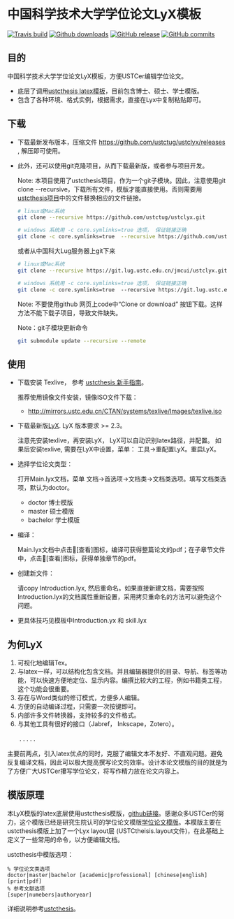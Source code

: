 # 中国科学技术大学学位论文LyX模板 #

[![Travis build](https://travis-ci.org/jmcui/USTC-Lyx.svg?branch=master)](https://travis-ci.org/jmcui/USTC-Lyx)
[![Github downloads](https://img.shields.io/github/downloads/jmcui/USTC-Lyx/total.svg)](https://github.com/jmcui/USTC-Lyx/releases)
[![GitHub release](https://img.shields.io/github/release/jmcui/USTC-Lyx/all.svg)](https://github.com/jmcui/USTC-Lyx/releases/latest)
[![GitHub commits](https://img.shields.io/github/commits-since/jmcui/USTC-Lyx/latest.svg)](https://github.com/jmcui/USTC-Lyx/commits/master)


## 目的 ##

中国科学技术大学学位论文LyX模板，方便USTCer编辑学位论文。

* 底层了调用[ustcthesis latex模板](https://github.com/ustctug/ustcthesis)，目前包含博士、硕士、学士模版。
* 包含了各种环境、格式实例，根据需求，直接在Lyx中复制粘贴即可。

## 下载 ##

* 下载最新发布版本，压缩文件 https://github.com/ustctug/ustclyx/releases , 解压即可使用。

* 此外，还可以使用git克隆项目，从而下载最新版，或者参与项目开发。

  Note: 本项目使用了ustcthesis项目，作为一个git子模块。因此，注意使用git clone --recursive，下载所有文件，模版才能直接使用。否则需要用[ustcthesis项目](https://github.com/ustctug/ustcthesis)中的文件替换相应的文件链接。

  ````bash
  # linux或Mac系统
  git clone --recursive https://github.com/ustctug/ustclyx.git
  ````

  ````bash
  # windows 系统用 -c core.symlinks=true 选项， 保证链接正确
  git clone -c core.symlinks=true  --recursive https://github.com/ustctug/ustclyx.git
  ````

  或者从中国科大Lug服务器上git下来

  ```bash
  # linux或Mac系统
  git clone --recursive https://git.lug.ustc.edu.cn/jmcui/ustclyx.git
  ```
  ````bash
  # windows 系统用 -c core.symlinks=true 选项， 保证链接正确
  git clone -c core.symlinks=true  --recursive https://git.lug.ustc.edu.cn/jmcui/ustclyx.git
  ````

  

  Note: 不要使用github 网页上code中“Clone or download” 按钮下载。这样方法不能下载子项目，导致文件缺失。

  Note：git子模块更新命令

  ```bash
  git submodule update --recursive --remote
  ```

  

## 使用 ##

* 下载安装 Texlive， 参考 [ustcthesis 新手指南](https://github.com/ustctug/ustcthesis/wiki/新手指南)。

  推荐使用镜像文件安装，镜像ISO文件下载：

  * http://mirrors.ustc.edu.cn/CTAN/systems/texlive/Images/texlive.iso

* 下载最新版[LyX](https://www.lyx.org/Download). LyX 版本要求 >= 2.3。

  注意先安装texlive，再安装LyX， LyX可以自动识别latex路径，并配置。 如果后安装texlive, 需要在LyX中设置，菜单： 工具->重配置LyX。重启LyX。

* 选择学位论文类型：

  打开Main.lyx文档，菜单 文档->首选项->文档类->文档类选项。填写文档类选项，默认为doctor。

  * doctor	  博士模版
  * master     硕士模版
  * bachelor  学士模版

* 编译：

  Main.lyx文档中点击👀[查看]图标，编译可获得整篇论文的pdf；在子章节文件中，点击👀[查看]图标，获得单独章节的pdf。

* 创建新文件：

  请copy Introduction.lyx, 然后重命名。如果直接新建文档，需要按照Introduction.lyx的文档属性重新设置，采用拷贝重命名的方法可以避免这个问题。

* 更具体技巧见模板中Introduction.yx 和 skill.lyx


## 为何LyX 

1. 可视化地编辑Tex。
2. 与latex一样，可以结构化包含文档。并且编辑器提供的目录、导航、标签等功能，可以快速方便地定位、显示内容。编撰比较大的工程，例如书籍类工程， 这个功能会很重要。
3. 存在与Word类似的修订模式，方便多人编辑。
4. 方便的自动编译过程，只需要一次按键即可。
5. 内部许多文件转换器，支持较多的文件格式。
6. 与其他工具有很好的接口（Jabref， Inkscape，Zotero）。

　　. . . . . 

主要前两点，引入latex优点的同时，克服了编辑文本不友好、不直观问题。避免反复编译文档，因此可以极大提高撰写论文的效率。设计本论文模版的目的就是为了方便广大USTCer攥写学位论文，将写作精力放在论文内容上。

## 模版原理

本LyX模版的latex底层使用ustcthesis模版，[github链接](https://github.com/ustctug/ustcthesis)。感谢众多USTCer的努力，这个模版已经是研究生院认可的学位论文模版[学位论文模版](https://gradschool.ustc.edu.cn/ylb/xw.html)。本模版主要在ustcthesis模版上加了一个Lyx layout层 (USTCtheisis.layout文件)，在此基础上定义了一些常用的命令，以方便编辑文档。

ustcthesis中模版选项：

````
% 学位论文类选项
doctor|master|bachelor [academic|professional] [chinese|english] [print|pdf]
% 参考文献选项
[super|numebers|authoryear]
````

详细说明参考[ustcthesis](https://github.com/ustctug/ustcthesis)。